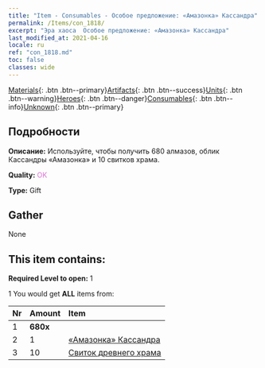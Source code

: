 ```yaml
---
title: "Item - Consumables - Особое предложение: «Амазонка» Кассандра"
permalink: /Items/con_1818/
excerpt: "Эра хаоса  Особое предложение: «Амазонка» Кассандра"
last_modified_at: 2021-04-16
locale: ru
ref: "con_1818.md"
toc: false
classes: wide
---
```

 [Materials](/ru/Items/){: .btn .btn--primary}[Artifacts](/ru/Items/Artifacts/){: .btn .btn--success}[Units](/ru/Items/Units/){: .btn .btn--warning}[Heroes](/ru/Items/Heroes/){: .btn .btn--danger}[Consumables](/ru/Items/Consumables/){: .btn .btn--info}[Unknown](/ru/Items/Unknown/){: .btn .btn--primary}

## Подробности
 **Описание:** Используйте, чтобы получить 680 алмазов, облик Кассандры «Амазонка» и 10 свитков храма.

 **Quality:** <span style="color: #DA70D6">OK</span>

 **Type:** Gift

## Gather

  None

## This item contains:

 **Required Level to open:** 1

 1 You would get **ALL** items  from:

  | Nr | Amount |     Item    |
  |:---|:-------|:------------|
  | 1 |  **680x** | <i class="fas fa-gem"/> |  | 
  | 2 | 1 | [«Амазонка» Кассандра](/ru/Items/con_1082/) |  | 
  | 3 | 10 | [Свиток древнего храма](/ru/Items/con_697/) |  | 

